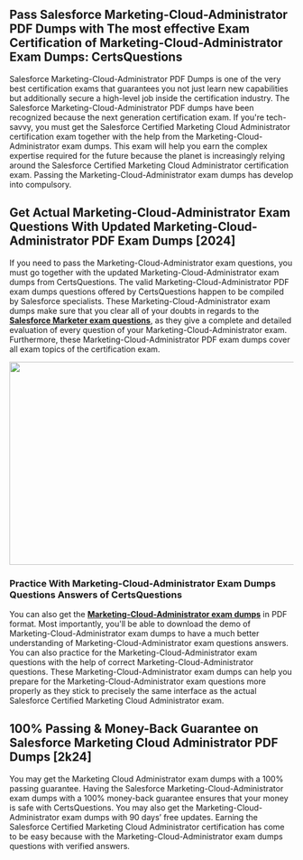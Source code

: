 <h2>Pass Salesforce Marketing-Cloud-Administrator PDF Dumps with The most effective Exam Certification of Marketing-Cloud-Administrator Exam Dumps: CertsQuestions</h2>
<p>Salesforce Marketing-Cloud-Administrator PDF Dumps is one of the very best certification exams that guarantees you not just learn new capabilities but additionally secure a high-level job inside the certification industry. The Salesforce Marketing-Cloud-Administrator PDF dumps have been recognized because the next generation certification exam. If you're tech-savvy, you must get the Salesforce Certified Marketing Cloud Administrator certification exam together with the help from the Marketing-Cloud-Administrator exam dumps. This exam will help you earn the complex expertise required for the future because the planet is increasingly relying around the Salesforce Certified Marketing Cloud Administrator certification exam. Passing the Marketing-Cloud-Administrator exam dumps has develop into compulsory.</p>
<h2>Get Actual Marketing-Cloud-Administrator Exam Questions With Updated Marketing-Cloud-Administrator PDF Exam Dumps [2024]</h2>
<p>If you need to pass the Marketing-Cloud-Administrator exam questions, you must go together with the updated Marketing-Cloud-Administrator exam dumps from CertsQuestions. The valid Marketing-Cloud-Administrator PDF exam dumps questions offered by CertsQuestions happen to be compiled by Salesforce specialists. These Marketing-Cloud-Administrator exam dumps make sure that you clear all of your doubts in regards to the <strong><a href="https://www.certsquestions.com/salesforce-marketer-certification.html">Salesforce Marketer exam questions</a></strong>, as they give a complete and detailed evaluation of every question of your Marketing-Cloud-Administrator exam. Furthermore, these Marketing-Cloud-Administrator PDF exam dumps cover all exam topics of the certification exam.</p>
<p><img style="display: block; margin-left: auto; margin-right: auto;" src="https://i.imgur.com/53zZ4Bb.png" alt="" width="720" height="360" /></p>
<h3>Practice With Marketing-Cloud-Administrator Exam Dumps Questions Answers of CertsQuestions</h3>
<p>You can also get the <a href="https://www.certsquestions.com/Marketing-Cloud-Administrator-pdf-dumps.html"><strong>Marketing-Cloud-Administrator exam dumps</strong></a> in PDF format. Most importantly, you'll be able to download the demo of Marketing-Cloud-Administrator exam dumps to have a much better understanding of Marketing-Cloud-Administrator exam questions answers. You can also practice for the Marketing-Cloud-Administrator exam questions with the help of correct Marketing-Cloud-Administrator questions. These Marketing-Cloud-Administrator exam dumps can help you prepare for the Marketing-Cloud-Administrator exam questions more properly as they stick to precisely the same interface as the actual Salesforce Certified Marketing Cloud Administrator exam.</p>
<h2>100% Passing &amp; Money-Back Guarantee on Salesforce Marketing Cloud Administrator PDF Dumps [2k24]</h2>
<p>You may get the Marketing Cloud Administrator exam dumps with a 100% passing guarantee. Having the Salesforce Marketing-Cloud-Administrator exam dumps with a 100% money-back guarantee ensures that your money is safe with CertsQuestions. You may also get the Marketing-Cloud-Administrator exam dumps with 90 days&rsquo; free updates. Earning the Salesforce Certified Marketing Cloud Administrator certification has come to be easy because with the Marketing-Cloud-Administrator exam dumps questions with verified answers.</p>
